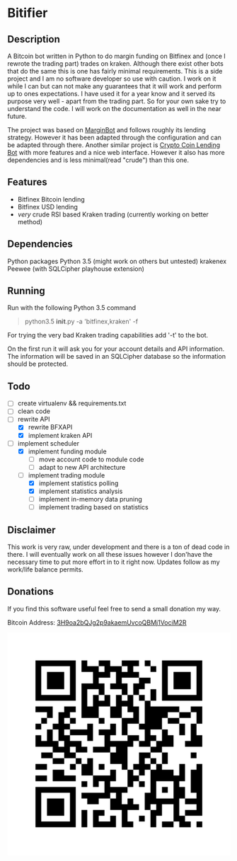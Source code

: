 # Bitifier

## Description
A Bitcoin bot written in Python to do margin funding on Bitfinex and (once I rewrote the trading part) trades on kraken. Although there exist other bots that do the same this is one has fairly minimal requirements.
This is a side project and I am no software developer so use with caution. I work on it while I can but can not make any guarantees that it will work and perform up to ones expectations. I have used it for a year know and it served its purpose very well - apart from the trading part.
So for your own sake try to understand the code. I will work on the documentation as well in the near future.

The project was based on [MarginBot](https://github.com/HFenter/MarginBot) and follows roughly its lending strategy. However it has been adapted through the configuration and can be adapted through there. Another similar project is [Crypto Coin Lending Bot](https://github.com/BitBotFactory/poloniexlendingbot) with more features and a nice web interface. However it also has more dependencies and is less minimal(read "crude") than this one.

## Features

- Bitfinex Bitcoin lending
- Bitfinex USD lending
- *very* crude RSI based Kraken trading (currently working on better method)

## Dependencies

Python packages
Python 3.5 (might work on others but untested)
krakenex
Peewee (with SQLCipher playhouse extension)

## Running

Run with the following Python 3.5 command

> python3.5 __init__.py -a 'bitfinex,kraken' -f

For trying the very bad Kraken trading capabilities add '-t' to the bot.

On the first run it will ask you for your account details and API information. The information will be saved in an SQLCipher database so the information should be protected.

## Todo

- [ ] create virtualenv && requirements.txt
- [ ] clean code
- [ ] rewrite API
  - [x] rewrite BFXAPI
  - [x] implement kraken API
- [ ] implement scheduler
  - [x] implement funding module
    - [ ] move account code to module code
    - [ ] adapt to new API architecture
  - [ ] implement trading module
    - [x] implement statistics polling
    - [x] implement statistics analysis
    - [ ] implement in-memory data pruning
    - [ ] implement trading based on statistics

## Disclaimer

This work is very raw, under development and there is a ton of dead code in there. I will eventually work on all these issues however I don'have the necessary time to put more effort in to it right now.
Updates follow as my work/life balance permits.

## Donations

If you find this software useful feel free to send a small donation my way.

Bitcoin Address:
[3H9oa2bQJg2p9akaemUvcoQBMj1VociM2R](bitcoin:3H9oa2bQJg2p9akaemUvcoQBMj1VociM2R)

![BTC QR Code](btc_addr_qr.png "BTC Donation Address QR Code")
